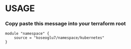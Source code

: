 # USAGE

### Copy paste this message into your terraform root
```
module "namespace" {
    source = "koseoglu7/namespace/kubernetes"
}
```